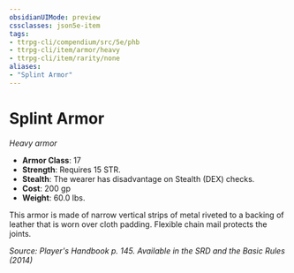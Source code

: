 ```yaml
---
obsidianUIMode: preview
cssclasses: json5e-item
tags:
- ttrpg-cli/compendium/src/5e/phb
- ttrpg-cli/item/armor/heavy
- ttrpg-cli/item/rarity/none
aliases: 
- "Splint Armor"
---
```

# Splint Armor
*Heavy armor*  


- **Armor Class**: 17
- **Strength**: Requires 15 STR.
- **Stealth**: The wearer has disadvantage on Stealth (DEX) checks.
- **Cost**: 200 gp
- **Weight**: 60.0 lbs.

This armor is made of narrow vertical strips of metal riveted to a backing of leather that is worn over cloth padding. Flexible chain mail protects the joints.

*Source: Player's Handbook p. 145. Available in the <span title='Systems Reference Document (5.1)'>SRD</span> and the Basic Rules (2014)*